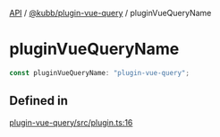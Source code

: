 [API](../../../packages.md) / [@kubb/plugin-vue-query](../index.md) / pluginVueQueryName

# pluginVueQueryName

```ts
const pluginVueQueryName: "plugin-vue-query";
```

## Defined in

[plugin-vue-query/src/plugin.ts:16](https://github.com/kubb-project/kubb/blob/41d5fcbd23d143293d72542efcb650e62fa3a210/packages/plugin-vue-query/src/plugin.ts#L16)
